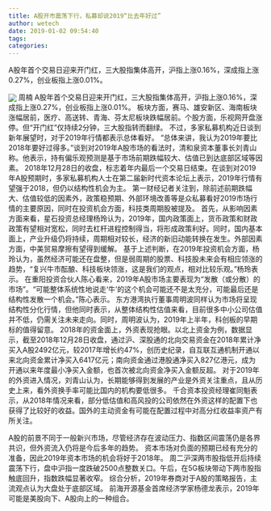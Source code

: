```yaml
---
title: A股开市震荡下行，私募却说2019“比去年好过”
author: wetech
date: 2019-01-02 09:54:40
tags: 
categories: 
---
```

A股年首个交易日迎来开门红，三大股指集体高开，沪指上涨0.16%，深成指上涨0.27%，创业板指上涨0.01%。
<!-- more -->
<img align="center" border="0" src="https://imgcdn.yicai.com/uppics/images/2019/01/bae47c1a76e22c00870817a8a1d77f6b.jpg" />
周楠
A股年首个交易日迎来开门红，三大股指集体高开，沪指上涨0.16%，深成指上涨0.27%，创业板指上涨0.01%。
板块方面，赛马、雄安新区、海南板块涨幅居前，医疗、高送转、青海、芬太尼板块跌幅居前。个股方面，乐视网开盘涨停。但“开门红”仅持续2分钟，三大股指转而翻绿。
不过，多家私募机构近日谈到新年展望时，对于2019年行情都表示总体看好。
“总体来讲，我认为2019年要比2018年要好过得多。”谈到对2019年A股市场的看法时，清和泉资本董事长刘青山称。他表示，持有偏乐观预测是基于市场前期跌幅较大、估值已到达底部区域等因素。
2018年12月28日的收盘，标志着年内最后一个交易日结束。在谈到对2019年A股预期时，多家私募机构人士在第二届新时代资本论坛上表示，2019年行情有望强于2018，但仍以结构性机会为主。
第一财经记者关注到，除前述前期跌幅大、估值较低的因素外，政策稳预期、外部环境改善等是众私募看好2019市场行情的主要原因，同时在投资机会方面，科技类周期股被提及。
首先，从影响因素方面来看，星石投资总经理杨玲认为，2019年，国内政策面上，货币政策和财政政策有望相对宽松，同时去杠杆进程控制得当，将形成政策利好。同时，国内基本面上，产业升级仍将持续，周期相对较长，经济的新旧动能转换在发生。外部因素方面，中美贸易摩擦有望得到缓解。
基于上述判断，在2019年投资机会方面，杨玲认为，虽然经济可能还在盘整，但是弱周期的股票、科技股未来会有相应领涨的趋势，“复兴牛市酝酿、科技板块领涨，这是我们的观点，相对比较乐观。”杨玲表示。
在重阳投资合伙人陈心看来，2019年A股市场主要表现为“发散（或分散）的市场”。“可能整体系统性地说走‘牛’的这个机会可能还不是太充分，可能最后还是结构性发散一个机会。”陈心表示。
东方港湾执行董事周明波同样认为市场将呈现结构性分化行情，但他同时表示，从整体结构性估值来看，目前很多中小公司估值并不低，仍需关注未来走向。同时，周明波认为，2019年上半年，科创板的早期标的值得留意。
2018年的资金面上，外资表现抢眼。以北上资金为例，数据显示，截至2018年12月28日收盘，通过沪、深股通的北向交易资金在2018年累计净买入A股2492亿元，较2017年增长约47%，创历史纪录，自互联互通机制开通以来北向资金累计净买入6417亿元；南向资金通过港股通净买入827亿港元，成为开通以来年度最小净买入金额，也首次被北向资金净买入金额反超。
对于2019年的外资进入情况，刘青山认为，长期能够得到发展的产业是外资关注重点，且从历史上来，看外资换手率可能比国内的机构要低很多。
千合资本投资经理崔同魁表示，从2018年情况来看，部分低估值和高风投的公司依然在外资这样的配置下也获得了比较好的收益。国外的主动资金有可能在配置过程中对高分红收益率资产有所关注。
 
 
A股的前景不同于一般新兴市场，尽管经济存在波动压力、指数区间震荡仍是各界共识，但外资流入仍将是今后多年的趋势。
资本市场对负面的预期已经有充分的准备，因此2019年资本市场的机会将好于2018年。
周二沪深两市股指低开后持续震荡下行，盘中沪指一度跌破2500点整数关口。午后，在5G板块带动下两市股指触底回升，指数跌幅显著收窄。
综合分析，2019年券商对于A股的策略报告，主流观点认为大盘处于底部区域。
前海开源基金首席经济学家杨德龙表示，2019年可能是美股向下、A股向上的一种组合。
